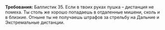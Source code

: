 **Требования:** Баллистик 35.
Если в твоих руках пушка – дистанция не помеха. Ты столь же хорошо попадаешь в отдаленные мишени, сколь и в близкие. Отныне ты не получаешь штрафов за стрельбу на Дальние и Экстремальные дистанции.